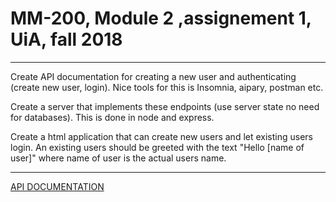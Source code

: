 # MM-200, Module 2 ,assignement 1, UiA, fall 2018

---

Create API documentation for creating a new user and authenticating (create new user, login). Nice tools for this is Insomnia, aipary, postman etc.

Create a server that implements these endpoints (use server state no need for databases). This is done in node and express.

Create a html application that can create new users and let existing users login. An existing users should be greeted with the text "Hello [name of user]" where name of user is the actual users name.

---

[API DOCUMENTATION](./documentation/api.md)